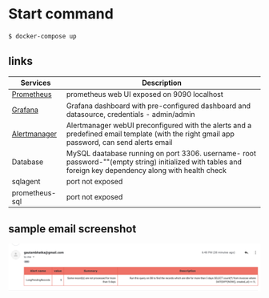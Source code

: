 # Start command

```sh
$ docker-compose up 
```

## links 
| Services | Description |
| ------ | ------ |
| [Prometheus](http://localhost:9090/alerts) | prometheus web UI exposed on 9090 localhost |
| [Grafana](http://localhost:3000/d/duVueL9Zz/billie-dashboard?orgId=1) | Grafana dashboard with pre-configured dashboard and datasource, credentials - admin/admin |
| [Alertmanager](http://localhost:9093/) | Alertmanager webUI preconfigured with the alerts and a predefined email template (with the right gmail app password, can send alerts email |
|Database | MySQL daatabase running on port 3306. username- root password-""(empty string) initialized with tables and foreign key dependency along with health check|
|sqlagent  | port not exposed |
|prometheus-sql  | port not exposed |


## sample email screenshot
![Sample Email](email.jpg)